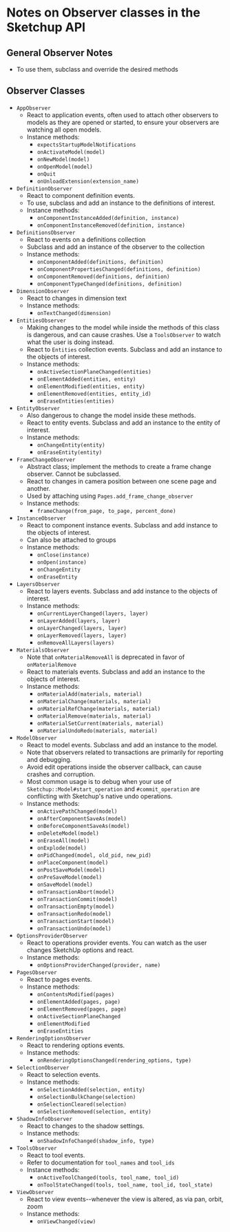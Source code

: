 # Notes on Observer classes in the Sketchup API

## General Observer Notes

* To use them, subclass and override the desired methods

## Observer Classes

* `AppObserver`
    * React to application events, often used to attach other observers to models as they are opened or started, to ensure your observers are watching all open models.
    * Instance methods:
        * `expectsStartupModelNotifications`
        * `onActivateModel(model)`
        * `onNewModel(model)`
        * `onOpenModel(model)`
        * `onQuit`
        * `onUnloadExtension(extension_name)`
* `DefinitionObserver`
    * React to component definition events.
    * To use, subclass and add an instance to the definitions of interest.
    * Instance methods:
        * `onComponentInstanceAdded(definition, instance)`
        * `onComponentInstanceRemoved(definition, instance)`
* `DefinitionsObserver`
    * React to events on a definitions collection
    * Subclass and add an instance of the observer to the collection
    * Instance methods:
        * `onComponentAdded(definitions, definition)`
        * `onComponentPropertiesChanged(definitions, definition)`
        * `onComponentRemoved(definitions, definition)`
        * `onComponentTypeChanged(definitions, definition)`
* `DimensionObserver`
    * React to changes in dimension text
    * Instance methods:
        * `onTextChanged(dimension)`
* `EntitiesObserver`
    * Making changes to the model while inside the methods of this class is dangerous, and can cause crashes. Use a `ToolsObserver` to watch what the user is doing instead.
    * React to `Entities` collection events. Subclass and add an instance to the objects of interest.
    * Instance methods:
        * `onActiveSectionPlaneChanged(entities)`
        * `onElementAdded(entities, entity)`
        * `onElementModified(entities, entity)`
        * `onElementRemoved(entities, entity_id)`
        * `onEraseEntities(entities)`
* `EntityObserver`
    * Also dangerous to change the model inside these methods.
    * React to entity events. Subclass and add an instance to the entity of interest.
    * Instance methods:
        * `onChangeEntity(entity)`
        * `onEraseEntity(entity)`
* `FrameChangeObserver`
    * Abstract class; implement the methods to create a frame change observer. Cannot be subclassed.
    * React to changes in camera position between one scene page and another.
    * Used by attaching using `Pages.add_frame_change_observer`
    * Instance methods:
        * `frameChange(from_page, to_page, percent_done)`
* `InstanceObserver`
    * React to component instance events. Subclass and add instance to the objects of interest.
    * Can also be attached to groups
    * Instance methods:
        * `onClose(instance)`
        * `onOpen(instance)`
        * `onChangeEntity`
        * `onEraseEntity`
* `LayersObserver`
    * React to layers events. Subclass and add instance to the objects of interest.
    * Instance methods:
        * `onCurrentLayerChanged(layers, layer)`
        * `onLayerAdded(layers, layer)`
        * `onLayerChanged(layers, layer)`
        * `onLayerRemoved(layers, layer)`
        * `onRemoveAllLayers(layers)`
* `MaterialsObserver`
    * Note that `onMaterialRemoveAll` is deprecated in favor of `onMaterialRemove`
    * React to materials events. Subclass and add an instance to the objects of interest.
    * Instance methods:
        * `onMaterialAdd(materials, material)`
        * `onMaterialChange(materials, material)`
        * `onMaterialRefChange(materials, material)`
        * `onMaterialRemove(materials, material)`
        * `onMaterialSetCurrent(materials, material)`
        * `onMaterialUndoRedo(materials, material)`
* `ModelObserver`
    * React to model events. Subclass and add an instance to the model.
    * Note that observers related to transactions are primarily for reporting and debugging.
    * Avoid edit operations inside the observer callback, can cause crashes and corruption.
    * Most common usage is to debug when your use of `Sketchup::Model#start_operation` and `#commit_operation` are conflicting with Sketchup's native undo operations.
    * Instance methods:
        * `onActivePathChanged(model)`
        * `onAfterComponentSaveAs(model)`
        * `onBeforeComponentSaveAs(model)`
        * `onDeleteModel(model)`
        * `onEraseAll(model)`
        * `onExplode(model)`
        * `onPidChanged(model, old_pid, new_pid)`
        * `onPlaceComponent(model)`
        * `onPostSaveModel(model)`
        * `onPreSaveModel(model)`
        * `onSaveModel(model)`
        * `onTransactionAbort(model)`
        * `onTransactionCommit(model)`
        * `onTransactionEmpty(model)`
        * `onTransactionRedo(model)`
        * `onTransactionStart(model)`
        * `onTransactionUndo(model)`
* `OptionsProviderObserver`
    * React to operations provider events. You can watch as the user changes SketchUp options and react.
    * Instance methods:
        * `onOptionsProviderChanged(provider, name)`
* `PagesObserver`
    * React to pages events.
    * Instance methods:
        * `onContentsModified(pages)`
        * `onElementAdded(pages, page)`
        * `onElementRemoved(pages, page)`
        * `onActiveSectionPlaneChanged`
        * `onElementModified`
        * `onEraseEntities`
* `RenderingOptionsObserver`
    * React to rendering options events.
    * Instance methods:
        * `onRenderingOptionsChanged(rendering_options, type)`
* `SelectionObserver`
    * React to selection events.
    * Instance methods:
        * `onSelectionAdded(selection, entity)`
        * `onSelectionBulkChange(selection)`
        * `onSelectionCleared(selection)`
        * `onSelectionRemoved(selection, entity)`
* `ShadowInfoObserver`
    * React to changes to the shadow settings.
    * Instance methods:
        * `onShadowInfoChanged(shadow_info, type)`
* `ToolsObserver`
    * React to tool events.
    * Refer to documentation for `tool_names` and `tool_ids`
    * Instance methods:
        * `onActiveToolChanged(tools, tool_name, tool_id)`
        * `onToolStateChanged(tools, tool_name, tool_id, tool_state)`
* `ViewObserver`
    * React to view events--whenever the view is altered, as via pan, orbit, zoom
    * Instance methods:
        * `onViewChanged(view)`
